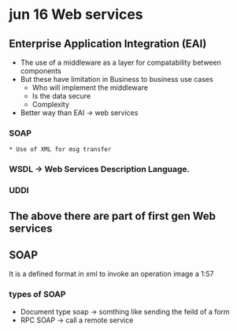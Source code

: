 # jun 16 Web services
## Enterprise Application Integration (EAI)
  * The use of a middleware as a layer for compatability between components
  *  But these have limitation in Business to business use cases
      *  Who will implement the middleware
      *  Is the data secure
      *  Complexity
  *  Better way than EAI -> web services
### SOAP
    * Use of XML for msg transfer
    
### WSDL ->  Web Services Description Language.
### UDDI

## The above there are part of first gen Web services

## SOAP 
It is a defined format in xml to invoke an operation
image a 1:57

### types of SOAP
  * Document type soap -> somthing like sending the feild of a form
  * RPC SOAP -> call a remote service
